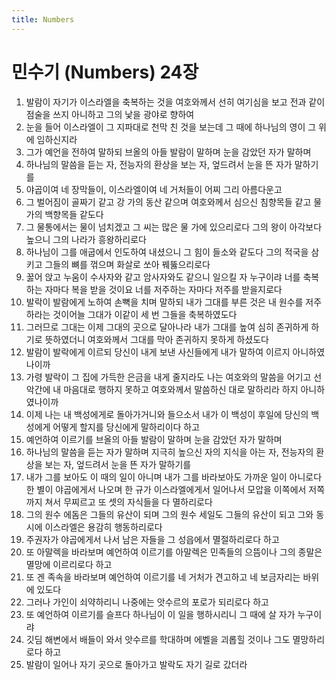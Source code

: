 ```yaml
---
title: Numbers
---
```


# 민수기 (Numbers) 24장
1. 발람이 자기가 이스라엘을 축복하는 것을 여호와께서 선히 여기심을 보고 전과 같이 점술을 쓰지 아니하고 그의 낯을 광야로 향하여
1. 눈을 들어 이스라엘이 그 지파대로 천막 친 것을 보는데 그 때에 하나님의 영이 그 위에 임하신지라
1. 그가 예언을 전하여 말하되 브올의 아들 발람이 말하며 눈을 감았던 자가 말하며
1. 하나님의 말씀을 듣는 자, 전능자의 환상을 보는 자, 엎드려서 눈을 뜬 자가 말하기를
1. 야곱이여 네 장막들이, 이스라엘이여 네 거처들이 어찌 그리 아름다운고
1. 그 벌어짐이 골짜기 같고 강 가의 동산 같으며 여호와께서 심으신 침향목들 같고 물 가의 백향목들 같도다
1. 그 물통에서는 물이 넘치겠고 그 씨는 많은 물 가에 있으리로다 그의 왕이 아각보다 높으니 그의 나라가 흥왕하리로다
1. 하나님이 그를 애굽에서 인도하여 내셨으니 그 힘이 들소와 같도다 그의 적국을 삼키고 그들의 뼈를 꺾으며 화살로 쏘아 꿰뚫으리로다
1. 꿇어 앉고 누움이 수사자와 같고 암사자와도 같으니 일으킬 자 누구이랴 너를 축복하는 자마다 복을 받을 것이요 너를 저주하는 자마다 저주를 받을지로다
1. 발락이 발람에게 노하여 손뼉을 치며 말하되 내가 그대를 부른 것은 내 원수를 저주하라는 것이어늘 그대가 이같이 세 번 그들을 축복하였도다
1. 그러므로 그대는 이제 그대의 곳으로 달아나라 내가 그대를 높여 심히 존귀하게 하기로 뜻하였더니 여호와께서 그대를 막아 존귀하지 못하게 하셨도다
1. 발람이 발락에게 이르되 당신이 내게 보낸 사신들에게 내가 말하여 이르지 아니하였나이까
1. 가령 발락이 그 집에 가득한 은금을 내게 줄지라도 나는 여호와의 말씀을 어기고 선악간에 내 마음대로 행하지 못하고 여호와께서 말씀하신 대로 말하리라 하지 아니하였나이까
1. 이제 나는 내 백성에게로 돌아가거니와 들으소서 내가 이 백성이 후일에 당신의 백성에게 어떻게 할지를 당신에게 말하리이다 하고
1. 예언하여 이르기를 브올의 아들 발람이 말하며 눈을 감았던 자가 말하며
1. 하나님의 말씀을 듣는 자가 말하며 지극히 높으신 자의 지식을 아는 자, 전능자의 환상을 보는 자, 엎드려서 눈을 뜬 자가 말하기를
1. 내가 그를 보아도 이 때의 일이 아니며 내가 그를 바라보아도 가까운 일이 아니로다 한 별이 야곱에게서 나오며 한 규가 이스라엘에게서 일어나서 모압을 이쪽에서 저쪽까지 쳐서 무찌르고 또 셋의 자식들을 다 멸하리로다
1. 그의 원수 에돔은 그들의 유산이 되며 그의 원수 세일도 그들의 유산이 되고 그와 동시에 이스라엘은 용감히 행동하리로다
1. 주권자가 야곱에게서 나서 남은 자들을 그 성읍에서 멸절하리로다 하고
1. 또 아말렉을 바라보며 예언하여 이르기를 아말렉은 민족들의 으뜸이나 그의 종말은 멸망에 이르리로다 하고
1. 또 겐 족속을 바라보며 예언하여 이르기를 네 거처가 견고하고 네 보금자리는 바위에 있도다
1. 그러나 가인이 쇠약하리니 나중에는 앗수르의 포로가 되리로다 하고
1. 또 예언하여 이르기를 슬프다 하나님이 이 일을 행하시리니 그 때에 살 자가 누구이랴
1. 깃딤 해변에서 배들이 와서 앗수르를 학대하며 에벨을 괴롭힐 것이나 그도 멸망하리로다 하고
1. 발람이 일어나 자기 곳으로 돌아가고 발락도 자기 길로 갔더라